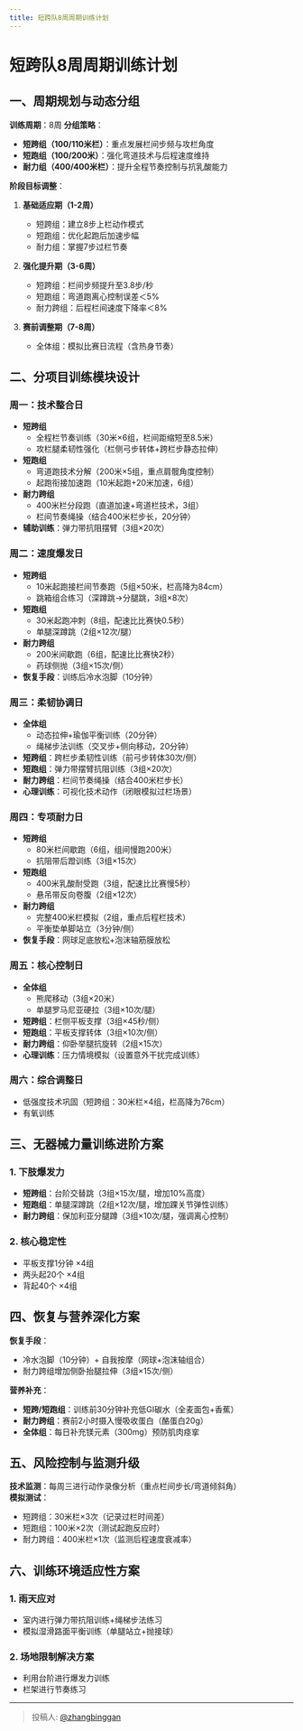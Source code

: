 ```yaml
---
title: 短跨队8周周期训练计划
---
```


# 短跨队8周周期训练计划

## 一、周期规划与动态分组
**训练周期**：8周
**分组策略**：  
- **短跨组（100/110米栏）**：重点发展栏间步频与攻栏角度  
- **短跑组（100/200米）**：强化弯道技术与后程速度维持  
- **耐力组（400/400米栏）**：提升全程节奏控制与抗乳酸能力  

**阶段目标调整**：  
1. **基础适应期（1-2周）**  
   - 短跨组：建立8步上栏动作模式  
   - 短跑组：优化起跑后加速步幅  
   - 耐力组：掌握7步过栏节奏  

2. **强化提升期（3-6周）**  
   - 短跨组：栏间步频提升至3.8步/秒  
   - 短跑组：弯道跑离心控制误差＜5%  
   - 耐力跨组：后程栏间速度下降率＜8%  

3. **赛前调整期（7-8周）**  
   - 全体组：模拟比赛日流程（含热身节奏）  


## 二、分项目训练模块设计
### 周一：技术整合日  
- **短跨组**  
  - 全程栏节奏训练（30米×6组，栏间距缩短至8.5米）  
  - 攻栏腿柔韧性强化（栏侧弓步转体+跨栏步静态拉伸）  
- **短跑组**  
  - 弯道跑技术分解（200米×5组，重点肩髋角度控制）  
  - 起跑衔接加速跑（10米起跑+20米加速，6组）  
- **耐力跨组**  
  - 400米栏分段跑（直道加速+弯道栏技术，3组）  
  - 栏间节奏绳操（结合400米栏步长，20分钟）  
- **辅助训练**：弹力带抗阻摆臂（3组×20次）  

### 周二：速度爆发日  
- **短跨组**  
  - 10米起跑接栏间节奏跑（5组×50米，栏高降为84cm）  
  - 跳箱组合练习（深蹲跳→分腿跳，3组×8次）  
- **短跑组**  
  - 30米起跑冲刺（8组，配速比比赛快0.5秒）  
  - 单腿深蹲跳（2组×12次/腿）  
- **耐力跨组**  
  - 200米间歇跑（6组，配速比比赛快2秒）  
  - 药球侧抛（3组×15次/侧）  
- **恢复手段**：训练后冷水泡脚（10分钟）  

### 周三：柔韧协调日  
- **全体组**  
  - 动态拉伸+瑜伽平衡训练（20分钟）  
  - 绳梯步法训练（交叉步+侧向移动，20分钟）  
- **短跨组**：跨栏步柔韧性训练（前弓步转体30次/侧）  
- **短跑组**：弹力带摆臂抗阻训练（3组×20次）  
- **耐力跨组**：栏间节奏绳操（结合400米栏步长）  
- **心理训练**：可视化技术动作（闭眼模拟过栏场景）  

### 周四：专项耐力日  
- **短跨组**  
  - 80米栏间歇跑（6组，组间慢跑200米）  
  - 抗阻带后蹬训练（3组×15次）  
- **短跑组**  
  - 400米乳酸耐受跑（3组，配速比比赛慢5秒）  
  - 悬吊带反向卷腹（2组×12次）  
- **耐力跨组**  
  - 完整400米栏模拟（2组，重点后程栏技术）  
  - 平衡垫单脚站立（3分钟/侧）  
- **恢复手段**：网球足底放松+泡沫轴筋膜放松  

### 周五：核心控制日  
- **全体组**  
  - 熊爬移动（3组×20米）  
  - 单腿罗马尼亚硬拉（3组×10次/腿）  
- **短跨组**：栏侧平板支撑（3组×45秒/侧）  
- **短跑组**：平板支撑转体（3组×10次/侧）  
- **耐力跨组**：仰卧举腿抗旋转（2组×15次）  
- **心理训练**：压力情境模拟（设置意外干扰完成训练）  

### 周六：综合调整日  
- 低强度技术巩固（短跨组：30米栏×4组，栏高降为76cm）  
- 有氧训练  


## 三、无器械力量训练进阶方案  
### 1. 下肢爆发力  
- **短跨组**：台阶交替跳（3组×15次/腿，增加10%高度）  
- **短跑组**：单腿深蹲跳（2组×12次/腿，增加踝关节弹性训练）  
- **耐力跨组**：保加利亚分腿蹲（3组×10次/腿，强调离心控制）  

### 2. 核心稳定性  
- 平板支撑1分钟 ×4组  
- 两头起20个 ×4组  
- 背起40个 ×4组  


## 四、恢复与营养深化方案  
**恢复手段**：  
- 冷水泡脚（10分钟）+ 自我按摩（网球+泡沫轴组合）  
- 耐力跨组增加侧卧抬腿拉伸（3组×15次/侧）  

**营养补充**：  
- **短跨/短跑组**：训练前30分钟补充低GI碳水（全麦面包+香蕉）  
- **耐力跨组**：赛前2小时摄入慢吸收蛋白（酪蛋白20g）  
- **全体组**：每日补充镁元素（300mg）预防肌肉痉挛  


## 五、风险控制与监测升级  
**技术监测**：每周三进行动作录像分析（重点栏间步长/弯道倾斜角）  
**模拟测试**：  
- 短跨组：30米栏×3次（记录过栏时间差）  
- 短跑组：100米×2次（测试起跑反应时）  
- 耐力跨组：400米栏×1次（监测后程速度衰减率）  


## 六、训练环境适应性方案  
### 1. 雨天应对  
- 室内进行弹力带抗阻训练+绳梯步法练习  
- 模拟湿滑路面平衡训练（单腿站立+抛接球）  

### 2. 场地限制解决方案  
- 利用台阶进行爆发力训练  
- 栏架进行节奏练习

---

> 投稿人: [@zhangbinggan](https://github.com/zhangbinggan)

